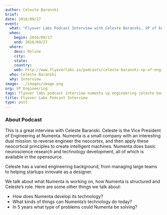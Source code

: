 ```yaml
---
author: Celeste Baranski
brief:
date: 2016/09/27
event:
  what: "Flyover Labs Podcast Interview with Celeste Baranski, VP of Engineering at Numenta"
  when:
    begin: 2016/09/27
    end: 2016/09/27
  where:
    desc: Online
    city:
    state:
    country:
    web: http://www.flyoverlabs.io/podcasts/celeste-baranski-vp-of-engineering-at-numenta-interview/
  who: Celeste Baranski
  why: Interview
image: ../images/image.png
org: VP Engineering
tags: flyover labs podcast interview numenta vp engineering celeste baranski htm hierarchical temporal memory
title: Flyover Labs Podcast Interview
type: post
---
```


### About Podcast

This is a great interview with Celeste Baranski. Celeste is the Vice President
of Engineering at Numenta. Numenta is a small company with an interesting dual
mission: to reverse engineer the neocortex, and then apply these neocortical
principles to create intelligent machines. Numenta does basic neuroscience
research and technology development, all of which is available in the
opensource.

Celeste has a varied engineering background, from managing large teams to
helping startups innovate as a designer.

We talk about what Numenta is working on, how Numenta is structured and
Celeste’s role. Here are some other things we talk about:

* How does Numenta develop its technology?
* What kinds of things can Numenta’s technology do today?
* In 5 years what type of problems could Numenta be solving?
